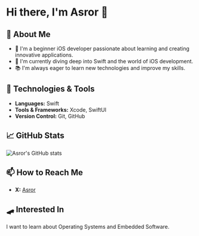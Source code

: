 # Hi there, I'm Asror 👋

## 🌱 About Me
- 🌟 I'm a beginner iOS developer passionate about learning and creating innovative applications.
- 📱 I'm currently diving deep into Swift and the world of iOS development.
- 📚 I'm always eager to learn new technologies and improve my skills.

## 🚀 Technologies & Tools
- **Languages:** Swift
- **Tools & Frameworks:** Xcode, SwiftUI
- **Version Control:** Git, GitHub

## 📈 GitHub Stats
![Asror's GitHub stats](https://github-readme-stats.vercel.app/api?username=asroraliqulov&show_icons=true&theme=radical)



## 📫 How to Reach Me
- **X:** [Asror](https://twitter.com/asr0r_)

## 🛹 Interested In
I want to learn about Operating Systems and Embedded Software.


